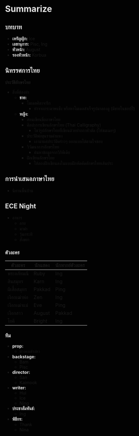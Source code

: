 <style>
   * {
      filter: invert(1) hue-rotate(180deg);
   }
</style>
# Summarize
## บทบาท

* **เหรัญญิก:** Ice
* **เลขานุการ:** Pisc, Ing
* **หัวหน้า:** August
* **รองหัวหน้า:** Korbua

## นิทรรศการไทย

**ประวัติอักษรไทย**

* สิ่งที่ต้องทำ
    * **ชาย:**
        * โมเดลศิลาจารึก
            * ทำจากกระดาษแข็ง หรือหาโมเดลสำเร็จรูปมาลองดู (มีขายในชอปปี้)
    * **หญิง:**
        * สอนเขียนชื่อภาษาไทย
        * ศิลปะการเขียนอักษรไทย (Thai Calligraphy)
            * โชว์รูปอักษรไทยที่เขียนด้วยปากกาหัวตัด (ให้ชมเฉยๆ)
        * ประวัติพ่อขุนรามคำแหง
            * เอามาแค่ประวัติคร่าวๆ ออกแบบได้ตามใจชอบ
        * วิวัฒนาการอักษรไทย
            * ค้นหาข้อมูลจากวิกิพีเดีย
        * ฝึกเขียนอักษรไทย
            * ให้ลองฝึกเขียนลงในแบบฝึกหัดคัดอักษรไทยเส้นประ

## การนำเสนอภาษาไทย

* นิทานพื้นบ้าน

## ECE Night

* อาหาร
    * ลาบ
    * มาม่า
    * วุ้นกระทิ
    * สังขยา

### ตัวละคร

| ตัวละคร | นักแสดง | นักพากย์ตัวละคร |
|---|---|---|
| พระอภัยมณี | Ruby | Ing |
| สินสมุทร | Karn | Ing |
| ผีเสื้อสมุทร | Pakkad | Ping |
| เงือกเฒ่าพ่อ | Zen | Ing |
| เงือกเฒ่าแม่ | Eve | Ping |
| เงือกสาว | August | Pakkad |
| โยคี | Bright | Ing |

### ทีม

* **prop:**
    * ต่างคนต่างหา
* **backstage:**
    * Bam
    * Pisc
* **director:**
    * San
    * Kaimook
* **writer:**
    * Hui
    * Ice
    * Ning
* **ประชาสัมพันธ์:**
    * Ing
* **พิธีกร:**
    * Thank
    * Nina
